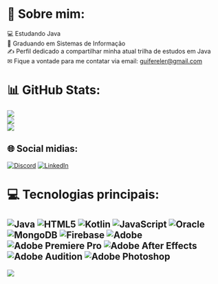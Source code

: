 # 💫 Sobre mim:
💻 Estudando Java<br>🎒 Graduando em Sistemas de Informação<br>✍ Perfil dedicado a compartilhar minha atual trilha de estudos em Java<br>✉ Fique a vontade para me contatar via email: guifereler@gmail.com



# 📊 GitHub Stats:
![](https://github-readme-stats.vercel.app/api?username=guimaraesguii&theme=darcula&hide_border=false&include_all_commits=true&count_private=true)<br/>
![](https://github-readme-streak-stats.herokuapp.com/?user=guimaraesguii&theme=darcula&hide_border=false)<br/>
![](https://github-readme-stats.vercel.app/api/top-langs/?username=guimaraesguii&theme=darcula&hide_border=false&include_all_commits=true&count_private=true&layout=compact)

## 🌐 Social midias:
[![Discord](https://img.shields.io/badge/Discord-%237289DA.svg?logo=discord&logoColor=white)](https://discord.gg/348927621515706369) [![LinkedIn](https://img.shields.io/badge/LinkedIn-%230077B5.svg?logo=linkedin&logoColor=white)](https://linkedin.com/in/https://www.linkedin.com/in/guilherme-guimarães-gg/) 

# 💻 Tecnologias principais:
![Java](https://img.shields.io/badge/java-%23ED8B00.svg?style=flat&logo=openjdk&logoColor=white) ![HTML5](https://img.shields.io/badge/html5-%23E34F26.svg?style=flat&logo=html5&logoColor=white) ![Kotlin](https://img.shields.io/badge/kotlin-%237F52FF.svg?style=flat&logo=kotlin&logoColor=white) ![JavaScript](https://img.shields.io/badge/javascript-%23323330.svg?style=flat&logo=javascript&logoColor=%23F7DF1E) ![Oracle](https://img.shields.io/badge/Oracle-F80000?style=flat&logo=oracle&logoColor=white) ![MongoDB](https://img.shields.io/badge/MongoDB-%234ea94b.svg?style=flat&logo=mongodb&logoColor=white) ![Firebase](https://img.shields.io/badge/firebase-a08021?style=flat&logo=firebase&logoColor=ffcd34) ![Adobe](https://img.shields.io/badge/adobe-%23FF0000.svg?style=flat&logo=adobe&logoColor=white) ![Adobe Premiere Pro](https://img.shields.io/badge/Adobe%20Premiere%20Pro-9999FF.svg?style=flat&logo=Adobe%20Premiere%20Pro&logoColor=white) ![Adobe After Effects](https://img.shields.io/badge/Adobe%20After%20Effects-9999FF.svg?style=flat&logo=Adobe%20After%20Effects&logoColor=white) ![Adobe Audition](https://img.shields.io/badge/Adobe%20Audition-9999FF.svg?style=flat&logo=Adobe%20Audition&logoColor=white) ![Adobe Photoshop](https://img.shields.io/badge/adobe%20photoshop-%2331A8FF.svg?style=flat&logo=adobe%20photoshop&logoColor=white)
---
[![](https://visitcount.itsvg.in/api?id=guimaraesguii&icon=0&color=0)](https://visitcount.itsvg.in)


